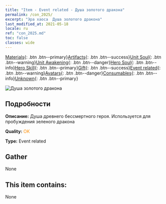 ```yaml
---
title: "Item - Event related - Душа золотого дракона"
permalink: /con_2025/
excerpt: "Эра хаоса  Душа золотого дракона"
last_modified_at: 2021-05-18
locale: ru
ref: "con_2025.md"
toc: false
classes: wide
---
```

 [Materials](/ItemsRU/){: .btn .btn--primary}[Artifacts](/ItemsRU/Artifacts/){: .btn .btn--success}[Unit Soul](/ItemsRU/UnitSoul/){: .btn .btn--warning}[Unit Awakening](/ItemsRU/UnitAwakening/){: .btn .btn--danger}[Hero Soul](/ItemsRU/HeroSoul/){: .btn .btn--info}[Hero Skill](/ItemsRU/HeroSkill/){: .btn .btn--primary}[Gift](/ItemsRU/Gift/){: .btn .btn--success}[Event related](/ItemsRU/Events/){: .btn .btn--warning}[Avatars](/ItemsRU/Avatars/){: .btn .btn--danger}[Consumables](/ItemsRU/Consumables/){: .btn .btn--info}[Unknown](/ItemsRU/Unknown/){: .btn .btn--primary}

 ![Душа золотого дракона](/images/t/juexing_207.png)

## Подробности
 **Описание:** Душа древнего бессмертного героя. Используется для пробуждения зеленого дракона

 **Quality:** <span style="color: #FF8C00">OK</span>

 **Type:** Event related

## Gather

  None

## This item contains:

  None


